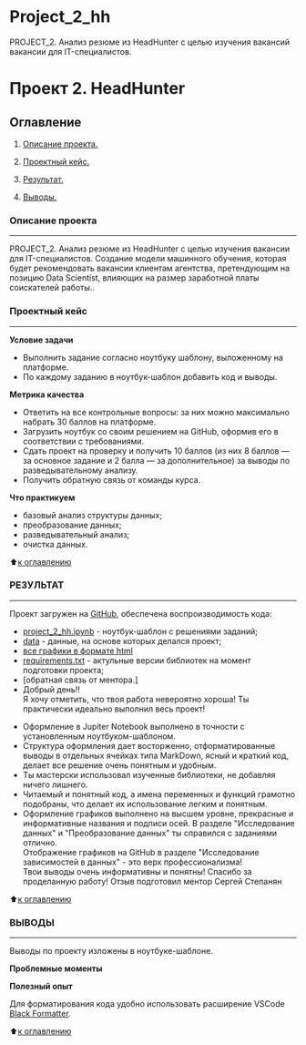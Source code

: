 # Project_2_hh
PROJECT_2. Анализ резюме из HeadHunter с целью изучения вакансий  вакансии для IT-специалистов.
# Проект 2. HeadHunter

## Оглавление

1. [Описание проекта.](https://github.com/Petrleon85/Project_2_hh/blob/main/README.md#описание-проекта)

1. [Проектный кейс.](https://github.com/Petrleon85/Project_2_hh/blob/main/README.md#проектный-кейс)

1. [Результат.](https://github.com/Petrleon85/Project_2_hh/blob/main/README.md#результат)

1. [Выводы.](https://github.com/Petrleon85/Project_2_hh/blob/main/README.md#выводы)

### Описание проекта
---

PROJECT_2. Анализ резюме из HeadHunter с целью изучения вакансии для IT-специалистов. Создание модели машинного обучения, которая будет рекомендовать вакансии клиентам агентства, претендующим на позицию Data Scientist, влияющих на размер заработной платы соискателей работы..

### Проектный кейс

---

**Условие задачи**

* Выполнить задание согласно ноутбуку шаблону, выложенному на платформе. 
* По каждому заданию в ноутбук-шаблон добавить код и выводы.

**Метрика качества**

* Ответить на все контрольные вопросы: за них можно максимально набрать 30 баллов на платформе.
* Загрузить ноутбук со своим решением на GitHub, оформив его в соответствии с требованиями.
* Сдать проект на проверку и получить 10 баллов (из них 8 баллов — за основное задание и 2 балла — за дополнительное) за выводы по разведывательному анализу.
* Получить обратную связь от команды курса.

**Что практикуем**

* базовый анализ структуры данных;
* преобразование данных;
* разведывательный анализ;
* очистка данных.


⬆️[к оглавлению](https://github.com/Petrleon85/Project_2_hh/blob/main/README.md#оглавление)

### РЕЗУЛЬТАТ

---

Проект загружен на [GitHub](https://github.com/Petrleon85/Project_2_hh.git), обеспечена воспроизводимость кода:

*   [project_2_hh.ipynb]((Project_2_hh.ipynb)) - ноутбук-шаблон с решениями заданий;
*   [data](https://drive.google.com/drive/folders/1l4yg8CEw5fBAQIi6J3NNf21YBwysMBAh?usp=drive_link) - данные, на основе которых делался проект;
*   [все графики в формате html](https://drive.google.com/drive/folders/1dO4_uAtK_D7VnGWpd1Ft6YVEEuEul59m?usp=drive_link)
*   [requirements.txt](requirements.txt) - актульные версии библиотек на момент подготовки проекта;
*   [обратная связь от ментора.]
*   Добрый день!!  
Я хочу отметить, что твоя работа невероятно хороша! Ты практически идеально выполнил весь проект!
- Оформление в Jupiter Notebook выполнено в точности с установленным ноутбуком-шаблоном.
- Структура оформления дает восторженно, отформатированные выводы в отдельных ячейках типа MarkDown, ясный и краткий код, делает все решение очень понятным и удобным.
- Ты мастерски использовал изученные библиотеки, не добавляя ничего лишнего.
- Читаемый и понятный код, а имена переменных и функций грамотно подобраны, что делает их использование легким и понятным.
- Оформление графиков выполнено на высшем уровне, прекрасные и информативные названия и подписи осей.
В разделе "Исследование данных" и "Преобразование данных" ты справился с заданиями отлично.  
Отображение графиков на GitHub в разделе "Исследование зависимостей в данных" - это верх профессионализма!  
Твои выводы очень информативны и понятны!
Спасибо за проделанную работу!
Отзыв подготовил ментор Сергей Степанян

⬆️[к оглавлению](https://github.com/Petrleon85/Project_2_hh/blob/main/README.md#оглавление)

### ВЫВОДЫ

---

Выводы по проекту изложены в ноутбуке-шаблоне.

**Проблемные моменты**


**Полезный опыт**

Для форматирования кода удобно использовать расширение VSCode [Black Formatter](https://marketplace.visualstudio.com/items?itemName=ms-python.black-formatter).



⬆️[к оглавлению](https://github.com/Petrleon85/Project_2_hh/blob/main/README.md#оглавление)
